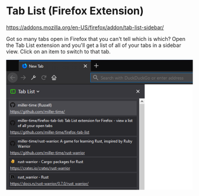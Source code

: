 # Tab List (Firefox Extension)

https://addons.mozilla.org/en-US/firefox/addon/tab-list-sidebar/

Got so many tabs open in Firefox that you can't tell which is which? Open
the Tab List extension and you'll get a list of all of your tabs in a sidebar
view. Click on an item to switch to that tab.

![screenshot](screenshot.png)
